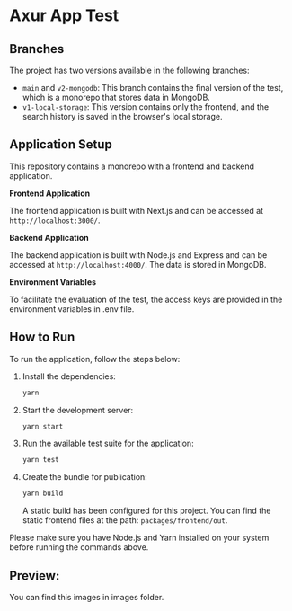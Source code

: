 # Axur App Test

## Branches

The project has two versions available in the following branches:

- `main` and `v2-mongodb`: This branch contains the final version of the test, which is a monorepo that stores data in MongoDB.
- `v1-local-storage`: This version contains only the frontend, and the search history is saved in the browser's local storage.

## Application Setup

This repository contains a monorepo with a frontend and backend application.

**Frontend Application**

The frontend application is built with Next.js and can be accessed at `http://localhost:3000/`.

**Backend Application**

The backend application is built with Node.js and Express and can be accessed at `http://localhost:4000/`. The data is stored in MongoDB.

**Environment Variables**

To facilitate the evaluation of the test, the access keys are provided in the environment variables in .env file.

## How to Run

To run the application, follow the steps below:

1. Install the dependencies:

   ```bash
   yarn
   ```

2. Start the development server:

   ```bash
   yarn start
   ```

3. Run the available test suite for the application:

   ```bash
   yarn test
   ```

4. Create the bundle for publication:

   ```bash
   yarn build
   ```

   A static build has been configured for this project. You can find the static frontend files at the path: `packages/frontend/out`.

Please make sure you have Node.js and Yarn installed on your system before running the commands above.

## Preview:
You can find this images in images folder.
